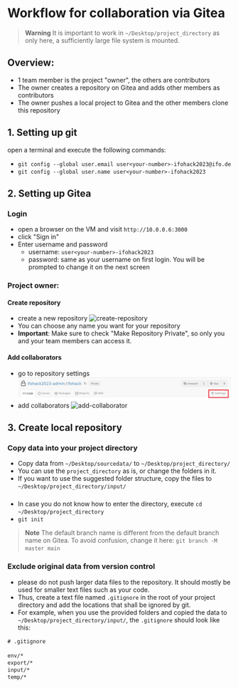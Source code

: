 # Workflow for collaboration via Gitea

> **Warning**
> It is important to work in `~/Desktop/project_directory` as only here, a sufficiently large file system is mounted. 

## Overview: 
- 1 team member is the project "owner", the others are contributors
- The owner creates a repository on Gitea and adds other members as contributors
- The owner pushes a local project to Gitea and the other members clone this repository

## 1. Setting up git
open a terminal and execute the following commands: 
- `git config --global user.email user<your-number>-ifohack2023@ifo.de`
- `git config --global user.name user<your-number>-ifohack2023`


## 2. Setting up Gitea
### Login
- open a browser on the VM and visit `http://10.0.0.6:3000`
- click "Sign in" 
- Enter username and password
    - username: `user<your-number>-ifohack2023`
    - password: same as your username on first login. You will be prompted to change it on the next screen

### Project owner: 
#### Create repository
- create a new repository
![create-repository](../assets/create-repo.png)
- You can choose any name you want for your repository
- **Important**: Make sure to check "Make Repository Private", so only you and your team members can access it. 

#### Add collaborators
- go to repository settings
![repository-settings](../assets/repo_settings.png)
- add collaborators 
![add-collaborator](../assets/add_collaborator.png)


## 3. Create local repository

### Copy data into your project directory
- Copy data from `~/Desktop/sourcedata/` to `~/Desktop/project_directory/`
- You can use the `project_directory` as is, or change the folders in it.
- If you want to use the suggested folder structure, copy the files to `~/Desktop/project_directory/input/`

### 
- In case you do not know how to enter the directory, execute `cd ~/Desktop/project_directory`
- `git init`

> **Note**
> The default branch name is different from the default branch name on Gitea. 
> To avoid confusion, change it here:
> `git branch -M master main`

### Exclude original data from version control
- please do not push larger data files to the repository. It should mostly be used for smaller text files such as your code. 
- Thus, create a text file named `.gitignore` in the root of your project directory and add the locations that shall be ignored by git. 
- For example, when you use the provided folders and copied the data to `~/Desktop/project_directory/input/`, the `.gitignore` should look like this: 
```
# .gitignore

env/*
export/*
input/*
temp/*
```


